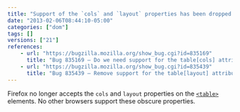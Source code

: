```yaml
---
title: "Support of the `cols` and `layout` properties has been dropped from `table`s"
date: "2013-02-06T08:44:10-05:00"
categories: ["dom"]
tags: []
versions: ["21"]
references:
    - url: "https://bugzilla.mozilla.org/show_bug.cgi?id=835169"
      title: "Bug 835169 – Do we need support for the table[cols] attribute?"
    - url: "https://bugzilla.mozilla.org/show_bug.cgi?id=835439"
      title: "Bug 835439 – Remove support for the table[layout] attribute"
---
```

Firefox no longer accepts the `cols` and `layout` properties on the [`<table>`](https://developer.mozilla.org/docs/Web/HTML/Element/table) elements. No other browsers support these obscure properties.
